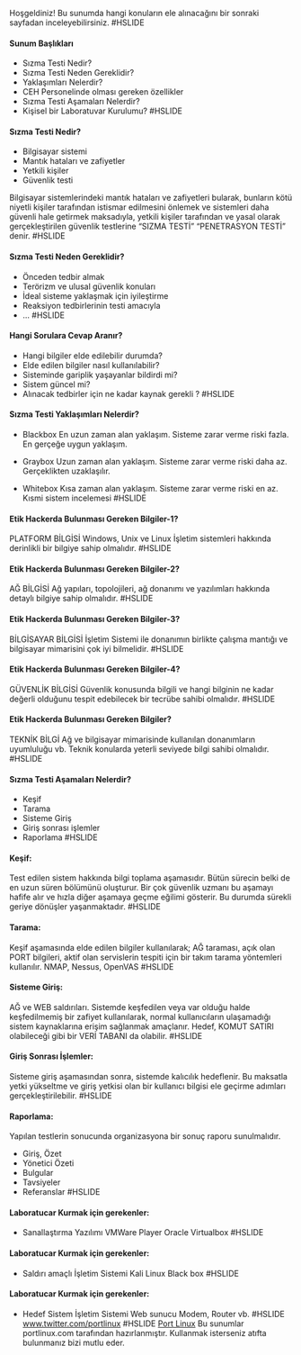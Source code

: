 Hoşgeldiniz!
Bu sunumda hangi konuların ele alınacağını bir sonraki sayfadan inceleyebilirsiniz.
#HSLIDE
#### Sunum Başlıkları
* Sızma Testi Nedir?
* Sızma Testi Neden Gereklidir?
* Yaklaşımları Nelerdir?
* CEH Personelinde olması gereken özellikler
* Sızma Testi Aşamaları Nelerdir?
* Kişisel bir Laboratuvar Kurulumu?
#HSLIDE
#### Sızma Testi Nedir?
* Bilgisayar sistemi
* Mantık hataları ve zafiyetler
* Yetkili kişiler
* Güvenlik testi

Bilgisayar sistemlerindeki mantık hataları ve zafiyetleri bularak, bunların kötü niyetli kişiler tarafından istismar edilmesini önlemek ve sistemleri daha güvenli hale getirmek maksadıyla, yetkili kişiler tarafından ve yasal olarak gerçekleştirilen güvenlik testlerine “SIZMA TESTİ” “PENETRASYON TESTİ” denir.
#HSLIDE
#### Sızma Testi Neden Gereklidir?
* Önceden tedbir almak
* Terörizm ve ulusal güvenlik konuları
* İdeal sisteme yaklaşmak için iyileştirme
* Reaksiyon tedbirlerinin testi amacıyla
* ...
#HSLIDE
#### Hangi Sorulara Cevap Aranır?
* Hangi bilgiler elde edilebilir durumda?
* Elde edilen bilgiler nasıl kullanılabilir?
* Sisteminde gariplik yaşayanlar bildirdi mi?
* Sistem güncel mi?
* Alınacak tedbirler için ne kadar kaynak gerekli  ?
#HSLIDE
#### Sızma Testi Yaklaşımları Nelerdir?
* Blackbox
En uzun zaman alan yaklaşım. Sisteme zarar verme riski fazla. En gerçeğe uygun yaklaşım.

* Graybox
Uzun zaman alan yaklaşım. Sisteme zarar verme riski daha az. Gerçeklikten uzaklaşılır.

* Whitebox
Kısa zaman alan yaklaşım. Sisteme zarar verme riski en az. Kısmi sistem incelemesi
#HSLIDE
#### Etik Hackerda Bulunması Gereken Bilgiler-1?
PLATFORM BİLGİSİ
Windows, Unix ve Linux İşletim sistemleri hakkında derinlikli bir bilgiye sahip olmalıdır.
#HSLIDE
#### Etik Hackerda Bulunması Gereken Bilgiler-2?
AĞ BİLGİSİ
Ağ yapıları, topolojileri, ağ donanımı ve yazılımları hakkında detaylı bilgiye sahip olmalıdır.
#HSLIDE
#### Etik Hackerda Bulunması Gereken Bilgiler-3?
BİLGİSAYAR BİLGİSİ
İşletim Sistemi ile donanımın birlikte çalışma mantığı ve bilgisayar mimarisini çok iyi bilmelidir.
#HSLIDE
#### Etik Hackerda Bulunması Gereken Bilgiler-4?
GÜVENLİK BİLGİSİ
Güvenlik konusunda bilgili ve hangi bilginin ne kadar değerli olduğunu tespit edebilecek bir tecrübe sahibi olmalıdır.
#HSLIDE
#### Etik Hackerda Bulunması Gereken Bilgiler?
TEKNİK BİLGİ
Ağ ve bilgisayar mimarisinde kullanılan donanımların uyumluluğu vb. Teknik konularda yeterli seviyede bilgi sahibi olmalıdır.
#HSLIDE
#### Sızma Testi Aşamaları Nelerdir?
* Keşif
* Tarama
* Sisteme Giriş
* Giriş sonrası işlemler
* Raporlama
#HSLIDE
#### Keşif:
Test edilen sistem hakkında bilgi toplama aşamasıdır. Bütün sürecin belki de en uzun süren bölümünü oluşturur. Bir çok güvenlik uzmanı bu aşamayı hafife alır ve hızla diğer aşamaya geçme eğilimi gösterir. Bu durumda sürekli geriye dönüşler yaşanmaktadır. 
#HSLIDE
#### Tarama:
Keşif aşamasında elde edilen bilgiler kullanılarak;
AĞ taraması, açık olan PORT bilgileri, aktif olan servislerin tespiti için bir takım tarama yöntemleri kullanılır.
NMAP, Nessus, OpenVAS
#HSLIDE
#### Sisteme Giriş:
AĞ ve WEB saldırıları. Sistemde keşfedilen veya var olduğu halde keşfedilmemiş bir zafiyet kullanılarak, normal kullanıcıların ulaşamadığı sistem kaynaklarına erişim sağlanmak amaçlanır. Hedef, KOMUT SATIRI olabileceği gibi bir VERİ TABANI da olabilir. 
#HSLIDE
#### Giriş Sonrası İşlemler:
Sisteme giriş aşamasından sonra, sistemde kalıcılık hedeflenir. Bu maksatla yetki yükseltme ve giriş yetkisi olan bir kullanıcı bilgisi ele geçirme adımları gerçekleştirilebilir.
#HSLIDE
#### Raporlama:
Yapılan testlerin sonucunda organizasyona bir sonuç raporu sunulmalıdır. 

* Giriş, Özet
* Yönetici Özeti
* Bulgular
* Tavsiyeler
* Referanslar
#HSLIDE
#### Laboratucar Kurmak için gerekenler:
* Sanallaştırma Yazılımı
  VMWare Player
  Oracle Virtualbox
#HSLIDE
#### Laboratucar Kurmak için gerekenler:
* Saldırı amaçlı İşletim Sistemi
  Kali Linux
  Black box
#HSLIDE
#### Laboratucar Kurmak için gerekenler:
* Hedef Sistem
	İşletim Sistemi
	Web sunucu
	Modem, Router vb. 
#HSLIDE
www.twitter.com/portlinux
#HSLIDE
[Port Linux](http://www.portlinux.com)
Bu sunumlar portlinux.com tarafından hazırlanmıştır. Kullanmak isterseniz atıfta bulunmanız bizi mutlu eder.
